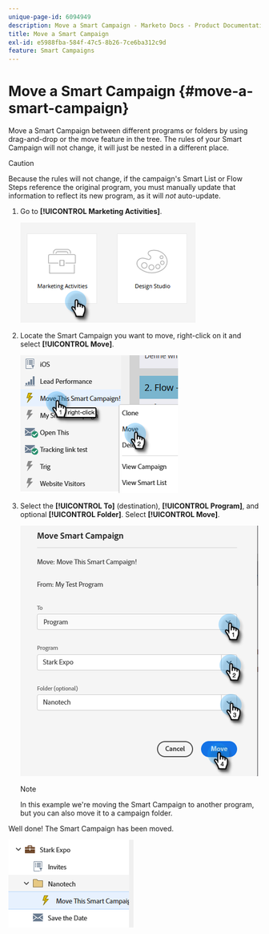```yaml
---
unique-page-id: 6094949
description: Move a Smart Campaign - Marketo Docs - Product Documentation
title: Move a Smart Campaign
exl-id: e5988fba-584f-47c5-8b26-7ce6ba312c9d
feature: Smart Campaigns
---
```

# Move a Smart Campaign {#move-a-smart-campaign}

Move a Smart Campaign between different programs or folders by using drag-and-drop or the move feature in the tree. The rules of your Smart Campaign will not change, it will just be nested in a different place.

>[!CAUTION]
>
>Because the rules will not change, if the campaign's Smart List or Flow Steps reference the original program, you must manually update that information to reflect its new program, as it will _not_ auto-update.

1. Go to **[!UICONTROL Marketing Activities]**.

   ![](assets/move-a-smart-campaign-1.png)

1. Locate the Smart Campaign you want to move, right-click on it and select **[!UICONTROL Move]**.

   ![](assets/move-a-smart-campaign-2.png)

1. Select the **[!UICONTROL To]** (destination), **[!UICONTROL Program]**, and optional **[!UICONTROL Folder]**. Select **[!UICONTROL Move]**.

   ![](assets/move-a-smart-campaign-3.png)

   >[!NOTE]
   >
   >In this example we're moving the Smart Campaign to another program, but you can also move it to a campaign folder.

Well done! The Smart Campaign has been moved.

   ![](assets/move-a-smart-campaign-4.png)
